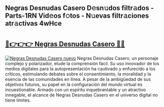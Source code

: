 ## Negras Desnudas Casero D𝚎sn𝚞dos filtr𝚊dos - Parts-1RN Vid𝚎os f𝚘tos - N𝚞evas filtr𝚊ciones atr𝚊ctivas 4wHce

# <h2><a href="http://mb2udh.tromn.icu/?c=Negras+Desnudas+Casero">🔗👉👉👉 Negras Desnudas Casero 🔗🔗</a></h2>

[![Negras Desnudas Casero nuevo](https://i.imgur.com/pEAQMta.gif)](http://mb2udh.tromn.icu/?c=Negras+Desnudas+Casero)
Negras Desnudas Casero, un personaje complejo y polarizador, elude la comprensión fácil. Su uso innovador de los medios digitales para la autopresentación ha cautivado y enfurecido a los críticos, estimulando debates sobre el consentimiento, la moralidad y la esencia de las comunidades en línea. A pesar de la ambigüedad de sus objetivos futuros, su papel en la configuración del mundo virtual es incuestionable. Armado con un espíritu inquebrantable y un atractivo innegable, el alcance de Negras Desnudas Casero en el universo digital no tiene límites.
